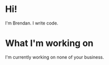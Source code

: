 # Hi!
I'm Brendan. I write code.
# What I'm working on
I'm currently working on none of your business.
